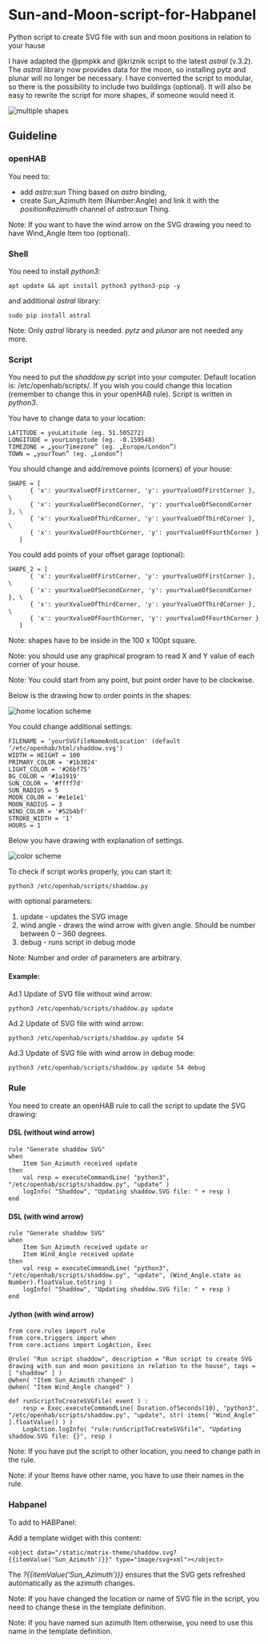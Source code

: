 # Sun-and-Moon-script-for-Habpanel
Python script to create SVG file with sun and moon positions in relation to your hause

I have adapted the @pmpkk and @kriznik script to the latest *astral* (v.3.2). The *astral* library now provides data for the moon, so installing pytz and plunar will no longer be necessary.
I have converted the script to modular, so there is the possibility to include two buildings (optional). It will also be easy to rewrite the script for more shapes, if someone would need it.

![multiple shapes](https://github.com/gieemek/Sun-and-Moon-script-for-Habpanel/blob/main/screen%20multiple%20shapes.jpg)

## Guideline

### openHAB
You need to:
- add *astro:sun* Thing based on *astro* binding,
- create Sun_Azimuth Item (Number:Angle) and link it with the *position#azimuth* channel of *astro:sun* Thing.

Note: If you want to have the wind arrow on the SVG drawing you need to have Wind_Angle Item too (optional).

### Shell
You need to install *python3*:
```
apt update && apt install python3 python3-pip -y
```
and additional *astral* library:
```
sudo pip install astral
```
Note: Only *astral* library is needed. *pytz* and *plunar* are not needed any more.

### Script
You need to put the *shaddow.py* script into your computer. Default location is: /etc/openhab/scripts/.
If you wish you could change this location (remember to change this in your openHAB rule).
Script is written in *python3*.

You have to change data to your location:
```
LATITUDE = youLatitude (eg. 51.505272)
LONGITUDE = yourLongitude (eg. -0.159548)
TIMEZONE = „yourTimezone” (eg. „Europe/London”)
TOWN = „yourTown” (eg. „London”)
```
You should change and add/remove points (corners) of your house:
```
SHAPE = [
      { 'x': yourXvalueOfFirstCorner, 'y': yourYvalueOfFirstCorner }, \
      { 'x': yourXvalueOfSecondCorner, 'y': yourYvalueOfSecondCorner }, \
      { 'x': yourXvalueOfThirdCorner, 'y': yourYvalueOfThirdCorner }, \
      { 'x': yourXvalueOfFourthCorner, 'y': yourYvalueOfFourthCorner }
   ]
```
You could add points of your offset garage (optional):
```
SHAPE_2 = [
      { 'x': yourXvalueOfFirstCorner, 'y': yourYvalueOfFirstCorner }, \
      { 'x': yourXvalueOfSecondCorner, 'y': yourYvalueOfSecondCorner }, \
      { 'x': yourXvalueOfThirdCorner, 'y': yourYvalueOfThirdCorner }, \
      { 'x': yourXvalueOfFourthCorner, 'y': yourYvalueOfFourthCorner }
   ]
```
Note: shapes have to be inside in the 100 x 100pt square.

Note: you should use any graphical program to read X and Y value of each corner of your house.

Note: You could start from any point, but point order have to be clockwise.

Below is the drawing how to order points in the shapes:

![home location scheme](https://github.com/gieemek/Sun-and-Moon-script-for-Habpanel/blob/main/home%20location%20small.jpg)

You could change additional settings:
```
FILENAME = ‘yourSVGfileNameAndLocation' (default ‘/etc/openhab/html/shaddow.svg')
WIDTH = HEIGHT = 100
PRIMARY_COLOR = '#1b3024'
LIGHT_COLOR = '#26bf75'
BG_COLOR = '#1a1919'
SUN_COLOR = '#ffff7d'
SUN_RADIUS = 5
MOON_COLOR = '#e1e1e1'
MOON_RADIUS = 3
WIND_COLOR = '#52b4bf'
STROKE_WIDTH = '1'
HOURS = 1
```
Below you have drawing with explanation of settings.

![color scheme](https://github.com/gieemek/Sun-and-Moon-script-for-Habpanel/blob/main/color%20scheme.jpg)

To check if script works properly, you can start it:
```
python3 /etc/openhab/scripts/shaddow.py
```
with optional parameters:
1. update		- updates the SVG image
2. wind angle	- draws the wind arrow with given angle. Should be number between 0 – 360 degrees.
3. debug		- runs script in debug mode

Note: Number and order of parameters are arbitrary.

#### Example:
Ad.1 Update of SVG file without wind arrow:
```
python3 /etc/openhab/scripts/shaddow.py update
```
Ad.2 Update of SVG file with wind arrow:
```
python3 /etc/openhab/scripts/shaddow.py update 54
```
Ad.3 Update of SVG file with wind arrow in debug mode:
```
python3 /etc/openhab/scripts/shaddow.py update 54 debug
```
### Rule
You need to create an openHAB rule to call the script to update the SVG drawing:

#### DSL (without wind arrow)
```
rule "Generate shaddow SVG"
when
    Item Sun_Azimuth received update
then
    val resp = executeCommandLine( "python3", "/etc/openhab/scripts/shaddow.py", "update" )
    logInfo( "Shaddow", "Updating shaddow.SVG file: " + resp )
end
```
#### DSL (with wind arrow)
```
rule "Generate shaddow SVG"
when
    Item Sun_Azimuth received update or
    Item Wind_Angle received update 
then
    val resp = executeCommandLine( "python3", "/etc/openhab/scripts/shaddow.py", "update", (Wind_Angle.state as Number).floatValue.toString )
    logInfo( "Shaddow", "Updating shaddow.SVG file: " + resp )
end
```
#### Jython (with wind arrow)
```
from core.rules import rule
from core.triggers import when
from core.actions import LogAction, Exec

@rule( "Run script shaddow", description = "Run script to create SVG drawing with sun and moon positions in relation to the house", tags = [ "shaddow" ] )
@when( "Item Sun_Azimuth changed" )
@when( "Item Wind_Angle changed" )

def runScriptToCreateSVGfile( event ) :
	resp = Exec.executeCommandLine( Duration.ofSeconds(10), "python3", "/etc/openhab/scripts/shaddow.py", "update", str( items[ "Wind_Angle" ].floatValue() ) )
	LogAction.logInfo( "rule:runScriptToCreateSVGfile", "Updating shaddow.SVG file: {}", resp )
```
Note: If you have put the script to other location, you need to change path in the rule.

Note: if your Items have other name, you have to use their names in the rule.

### Habpanel
To add to HABPanel:

Add a template widget with this content:
```
<object data="/static/matrix-theme/shaddow.svg?{{itemValue('Sun_Azimuth')}}" type="image/svg+xml"></object>
```
The *?{{itemValue(‘Sun_Azimuth’)}}* ensures that the SVG gets refreshed automatically as the azimuth changes.

Note: If you have changed the location or name of SVG file in the script, you need to change these in the template definition.

Note: If you have named sun azimuth Item otherwise, you need to use this name in the template definition.
